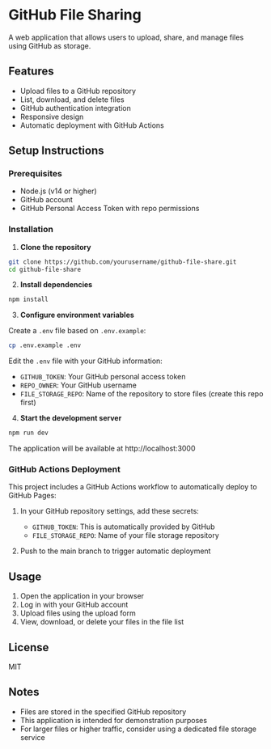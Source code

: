 # GitHub File Sharing

A web application that allows users to upload, share, and manage files using GitHub as storage.

## Features

- Upload files to a GitHub repository
- List, download, and delete files
- GitHub authentication integration
- Responsive design
- Automatic deployment with GitHub Actions

## Setup Instructions

### Prerequisites

- Node.js (v14 or higher)
- GitHub account
- GitHub Personal Access Token with repo permissions

### Installation

1. **Clone the repository**

```bash
git clone https://github.com/yourusername/github-file-share.git
cd github-file-share
```

2. **Install dependencies**

```bash
npm install
```

3. **Configure environment variables**

Create a `.env` file based on `.env.example`:

```bash
cp .env.example .env
```

Edit the `.env` file with your GitHub information:
- `GITHUB_TOKEN`: Your GitHub personal access token
- `REPO_OWNER`: Your GitHub username
- `FILE_STORAGE_REPO`: Name of the repository to store files (create this repo first)

4. **Start the development server**

```bash
npm run dev
```

The application will be available at http://localhost:3000

### GitHub Actions Deployment

This project includes a GitHub Actions workflow to automatically deploy to GitHub Pages:

1. In your GitHub repository settings, add these secrets:
   - `GITHUB_TOKEN`: This is automatically provided by GitHub
   - `FILE_STORAGE_REPO`: Name of your file storage repository

2. Push to the main branch to trigger automatic deployment

## Usage

1. Open the application in your browser
2. Log in with your GitHub account
3. Upload files using the upload form
4. View, download, or delete your files in the file list

## License

MIT

## Notes

- Files are stored in the specified GitHub repository
- This application is intended for demonstration purposes
- For larger files or higher traffic, consider using a dedicated file storage service